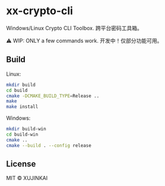 # xx-crypto-cli

Windows/Linux Crypto CLI Toolbox. 跨平台密码工具箱。

:warning: WIP: ONLY a few commands work. 开发中！仅部分功能可用。

## Build

Linux:

```sh
mkdir build
cd build
cmake -DCMAKE_BUILD_TYPE=Release ..
make
make install
```

Windows:
```sh
mkdir build-win
cd build-win
cmake ..
cmake --build . --config release
```

## License

MIT © XUJINKAI
